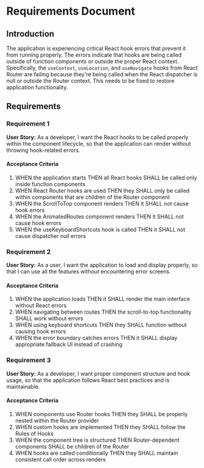 # Requirements Document

## Introduction

The application is experiencing critical React hook errors that prevent it from running properly. The errors indicate that hooks are being called outside of function components or outside the proper React context. Specifically, the `useContext`, `useLocation`, and `useNavigate` hooks from React Router are failing because they're being called when the React dispatcher is null or outside the Router context. This needs to be fixed to restore application functionality.

## Requirements

### Requirement 1

**User Story:** As a developer, I want the React hooks to be called properly within the component lifecycle, so that the application can render without throwing hook-related errors.

#### Acceptance Criteria

1. WHEN the application starts THEN all React hooks SHALL be called only inside function components
2. WHEN React Router hooks are used THEN they SHALL only be called within components that are children of the Router component
3. WHEN the ScrollToTop component renders THEN it SHALL not cause hook errors
4. WHEN the AnimatedRoutes component renders THEN it SHALL not cause hook errors
5. WHEN the useKeyboardShortcuts hook is called THEN it SHALL not cause dispatcher null errors

### Requirement 2

**User Story:** As a user, I want the application to load and display properly, so that I can use all the features without encountering error screens.

#### Acceptance Criteria

1. WHEN the application loads THEN it SHALL render the main interface without React errors
2. WHEN navigating between routes THEN the scroll-to-top functionality SHALL work without errors
3. WHEN using keyboard shortcuts THEN they SHALL function without causing hook errors
4. WHEN the error boundary catches errors THEN it SHALL display appropriate fallback UI instead of crashing

### Requirement 3

**User Story:** As a developer, I want proper component structure and hook usage, so that the application follows React best practices and is maintainable.

#### Acceptance Criteria

1. WHEN components use Router hooks THEN they SHALL be properly nested within the Router provider
2. WHEN custom hooks are implemented THEN they SHALL follow the Rules of Hooks
3. WHEN the component tree is structured THEN Router-dependent components SHALL be children of the Router
4. WHEN hooks are called conditionally THEN they SHALL maintain consistent call order across renders